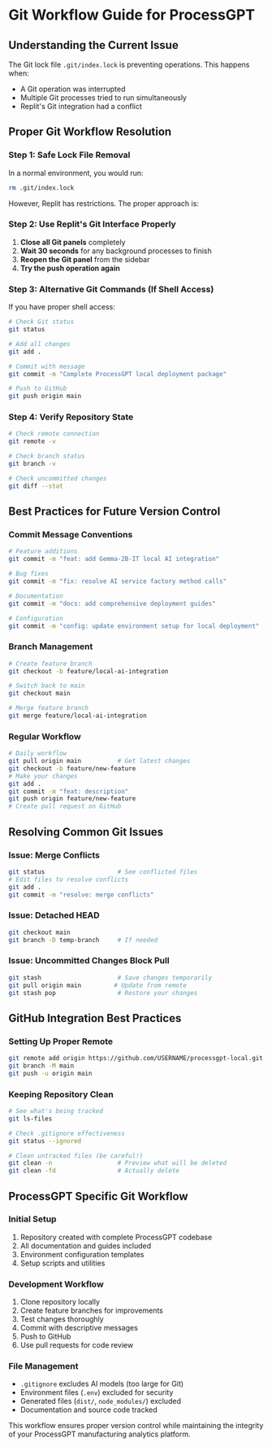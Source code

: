# Git Workflow Guide for ProcessGPT

## Understanding the Current Issue

The Git lock file `.git/index.lock` is preventing operations. This happens when:
- A Git operation was interrupted
- Multiple Git processes tried to run simultaneously
- Replit's Git integration had a conflict

## Proper Git Workflow Resolution

### Step 1: Safe Lock File Removal
In a normal environment, you would run:
```bash
rm .git/index.lock
```

However, Replit has restrictions. The proper approach is:

### Step 2: Use Replit's Git Interface Properly
1. **Close all Git panels** completely
2. **Wait 30 seconds** for any background processes to finish
3. **Reopen the Git panel** from the sidebar
4. **Try the push operation again**

### Step 3: Alternative Git Commands (If Shell Access)
If you have proper shell access:
```bash
# Check Git status
git status

# Add all changes
git add .

# Commit with message
git commit -m "Complete ProcessGPT local deployment package"

# Push to GitHub
git push origin main
```

### Step 4: Verify Repository State
```bash
# Check remote connection
git remote -v

# Check branch status
git branch -v

# Check uncommitted changes
git diff --stat
```

## Best Practices for Future Version Control

### Commit Message Conventions
```bash
# Feature additions
git commit -m "feat: add Gemma-2B-IT local AI integration"

# Bug fixes
git commit -m "fix: resolve AI service factory method calls"

# Documentation
git commit -m "docs: add comprehensive deployment guides"

# Configuration
git commit -m "config: update environment setup for local deployment"
```

### Branch Management
```bash
# Create feature branch
git checkout -b feature/local-ai-integration

# Switch back to main
git checkout main

# Merge feature branch
git merge feature/local-ai-integration
```

### Regular Workflow
```bash
# Daily workflow
git pull origin main          # Get latest changes
git checkout -b feature/new-feature
# Make your changes
git add .
git commit -m "feat: description"
git push origin feature/new-feature
# Create pull request on GitHub
```

## Resolving Common Git Issues

### Issue: Merge Conflicts
```bash
git status                    # See conflicted files
# Edit files to resolve conflicts
git add .
git commit -m "resolve: merge conflicts"
```

### Issue: Detached HEAD
```bash
git checkout main
git branch -D temp-branch     # If needed
```

### Issue: Uncommitted Changes Block Pull
```bash
git stash                     # Save changes temporarily
git pull origin main         # Update from remote
git stash pop                 # Restore your changes
```

## GitHub Integration Best Practices

### Setting Up Proper Remote
```bash
git remote add origin https://github.com/USERNAME/processgpt-local.git
git branch -M main
git push -u origin main
```

### Keeping Repository Clean
```bash
# See what's being tracked
git ls-files

# Check .gitignore effectiveness
git status --ignored

# Clean untracked files (be careful!)
git clean -n                  # Preview what will be deleted
git clean -fd                 # Actually delete
```

## ProcessGPT Specific Git Workflow

### Initial Setup
1. Repository created with complete ProcessGPT codebase
2. All documentation and guides included
3. Environment configuration templates
4. Setup scripts and utilities

### Development Workflow
1. Clone repository locally
2. Create feature branches for improvements
3. Test changes thoroughly
4. Commit with descriptive messages
5. Push to GitHub
6. Use pull requests for code review

### File Management
- `.gitignore` excludes AI models (too large for Git)
- Environment files (`.env`) excluded for security
- Generated files (`dist/`, `node_modules/`) excluded
- Documentation and source code tracked

This workflow ensures proper version control while maintaining the integrity of your ProcessGPT manufacturing analytics platform.